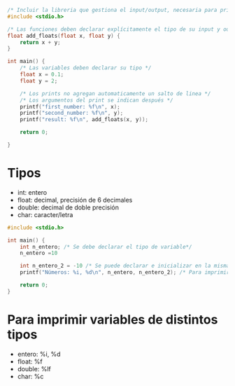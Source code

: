 ````C
/* Incluir la libreria que gestiona el input/output, necesaria para printf */
#include <stdio.h>

/* Las funciones deben declarar explícitamente el tipo de su input y output*/
float add_floats(float x, float y) {
    return x + y;
}

int main() {
    /* Las variables deben declarar su tipo */
    float x = 0.1; 
    float y = 2;

    /* Los prints no agregan automaticamente un salto de linea */
    /* Los argumentos del print se indican después */
    printf("first_number: %f\n", x);
    printf("second_number: %f\n", y);
    printf("result: %f\n", add_floats(x, y));

    return 0;

}
````

# Tipos
- int: entero
- float: decimal, precisión de 6 decimales
- double: decimal de doble precisión
- char: caracter/letra

````C
#include <stdio.h>

int main() {
    int n_entero; /* Se debe declarar el tipo de variable*/
    n_entero =10

    int n_entero_2 = -10 /* Se puede declarar e inicializar en la misma linea*/
    printf("Números: %i, %d\n", n_entero, n_entero_2); /* Para imprimir se puede usar %i o %d*/

    return 0;
}
````
# Para imprimir variables de distintos tipos
- entero: %i, %d
- float: %f
- double: %lf
- char: %c